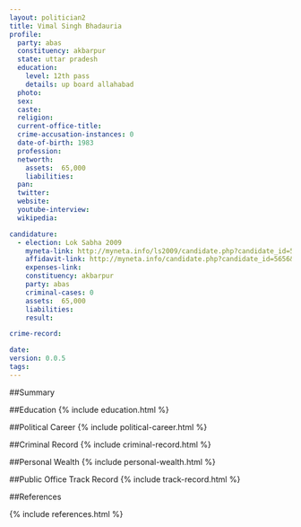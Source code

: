 ```yaml
---
layout: politician2
title: Vimal Singh Bhadauria
profile: 
  party: abas
  constituency: akbarpur
  state: uttar pradesh
  education: 
    level: 12th pass
    details: up board allahabad
  photo: 
  sex: 
  caste: 
  religion: 
  current-office-title: 
  crime-accusation-instances: 0
  date-of-birth: 1983
  profession: 
  networth: 
    assets:  65,000
    liabilities: 
  pan: 
  twitter: 
  website: 
  youtube-interview: 
  wikipedia: 

candidature: 
  - election: Lok Sabha 2009
    myneta-link: http://myneta.info/ls2009/candidate.php?candidate_id=5656
    affidavit-link: http://myneta.info/candidate.php?candidate_id=5656&scan=original
    expenses-link: 
    constituency: akbarpur 
    party: abas
    criminal-cases: 0
    assets:  65,000
    liabilities: 
    result:  

crime-record: 

date: 
version: 0.0.5
tags: 
---
```

##Summary


##Education
{% include education.html %}


##Political Career
{% include political-career.html %}


##Criminal Record
{% include criminal-record.html %}


##Personal Wealth
{% include personal-wealth.html %}


##Public Office Track Record
{% include track-record.html %}


##References


{% include references.html %}